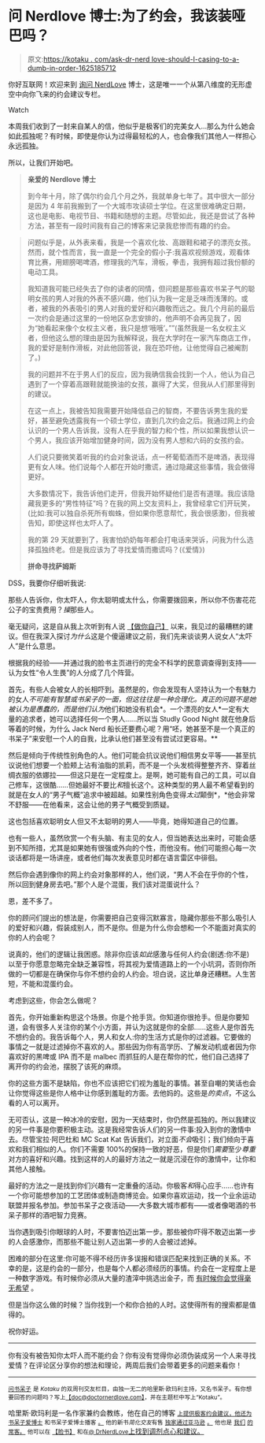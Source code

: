 # 问 Nerdlove 博士:为了约会，我该装哑巴吗？

> 原文:[https://kotaku . com/ask-dr-nerd love-should-I-casing-to-a-dumb-in-order-1625185712](https://kotaku.com/ask-dr-nerdlove-should-i-pretend-to-be-dumb-in-order-1625185712)

你好互联网！欢迎来到 [询问 NerdLove](http://kotaku.com/askdrnerdlove) 博士，这是唯一一个从第八维度的无形虚空中向你飞来的约会建议专栏。

Watch

本周我们收到了一封来自某人的信，他似乎是极客们的完美女人…那么为什么她会如此孤独呢？有时候，即使是你认为过得最轻松的人，也会像我们其他人一样担心永远孤独。

所以，让我们开始吧。

> **亲爱的 Nerdlove 博士**
> 
> 到今年十月，除了偶尔约会几个月之外，我就单身七年了。其中很大一部分是因为 4 年前我搬到了一个大城市攻读硕士学位。在这里很难确定日期，这也是电影、电视节目、书籍和随想的主题。尽管如此，我还是尝试了各种方法，甚至有一段时间我有自己的博客来记录我悲惨而有趣的约会。

> 问题似乎是，从外表来看，我是一个喜欢化妆、高跟鞋和裙子的漂亮女孩。然而，就个性而言，我一直是一个完全的假小子:我喜欢视频游戏，观看体育比赛，用翅膀喝啤酒，修理我的汽车，滑板，拳击，我拥有超过我份额的电动工具。
> 
> 我知道我可能已经失去了你的读者的同情，但问题是那些喜欢书呆子气的聪明女孩的男人对我的外表不感兴趣，他们认为我一定是乏味而浅薄的。或者，被我的外表吸引的男人对我的爱好和兴趣敬而远之。我几个月前的最后一次约会是通过这里的一份地区杂志安排的，他声明不会再见我了，因为“她看起来像个女权主义者，我只是想‘哦哦’。””(虽然我是一名女权主义者，但他这么想的理由是因为我解释说，我在大学时在一家汽车商店工作，我的爱好是制作滑板，对此他回答说，我在恐吓他，让他觉得自己被阉割了。)
> 
> 我的问题并不在于男人们的反应，因为我确信我会找到一个人，他认为自己遇到了一个穿着高跟鞋就能换油的女孩，赢得了大奖，但我从人们那里得到的建议。
> 
> 在这一点上，我被告知我需要开始降低自己的智商，不要告诉男生我的爱好，甚至避免透露我有一个硕士学位，直到几次约会之后。我通过网上约会认识的一个男人告诉我，没有人在乎我的智力和个性，所以如果我想认识一个男人，我应该开始增加健身时间，因为没有男人想和六码的女孩约会。
> 
> 人们说只要微笑着听我的约会对象说话，点一杯葡萄酒而不是啤酒，表现得更有女人味。他们说每个人都在开始时撒谎，通过隐藏这些事情，我会做得更好。
> 
> 大多数情况下，我告诉他们走开，但我开始怀疑他们是否有道理。我应该隐藏我更多的“男性特征”吗？在我的网上交友资料上，我曾经拿它们开玩笑，(比如:我可以独自杀死所有蜘蛛，但如果你愿意帮忙，我会很感激)，但我被告知，即使这样也太吓人了。
> 
> 我的第 29 天就要到了，我害怕奶奶每年都会打电话来哭诉，问我为什么选择孤独终老。但是我应该为了寻找爱情而撒谎吗？(《爱情》)
> 
> **拼命寻找萨姆斯**

DSS，我要你仔细听我说:

那些人告诉你，你太吓人，你太聪明或太什么，你需要拨回来，所以你不伤害花花公子的宝贵费用？*操*那些人。

毫无疑问，这是自从我上次听到有人说 [【做你自己】](http://www.doctornerdlove.com/2013/01/just-be-yourself/) 以来，我见过的最糟糕的建议。但在我深入探讨*为什么*这是个傻逼建议之前，我们先来谈谈男人说女人“太吓人”是什么意思。

根据我的经验——并通过我的脸书主页进行的完全不科学的民意调查得到支持——认为女性“令人生畏”的人分成了几个阵营。

首先，有些人会被女人的长相吓到。虽然是的，你会发现有人坚持认为一个有魅力的女人*不可能有智慧或书呆子的一面，但这往往是一种合理化。*真正的*问题不是她被认为是愚蠢的，而是他们认为*他们和她没有机会*。一个漂亮的女人*一定有大量的追求者，她可以选择任何一个男人……所以当 Studly Good Night 就在他身后等着的时候，为什么 Jack Nerd 船长还要费心呢？用“呸，她甚至不是一个真正的书呆子”来安慰一个人的自我，比承认他们甚至没有尝试过更容易。**

然后是倾向于传统性别角色的人。他们可能会抗议说他们相信男女平等——甚至抗议说他们想要一个脸颊上沾有油脂的凯莉，而不是一个头发梳得整整齐齐、穿着丝绸衣服的依娜拉——但这只是在一定程度上。是啊，她可能有自己的工具，可以自己修车，这很酷……但她最好不要比*和*擅长这个。这种类型的男人最不希望看到的就是在女人的“男子气概”追求中被超越。如果性别角色变得*太过*颠倒*，*他会非常不舒服——在他看来，这会让他的男子气概受到质疑。

这也包括喜欢聪明女人但又不太聪明的男人——毕竟，她得知道自己的位置。

也有一些人，虽然欣赏一个有头脑、有主见的女人，但当她表达出来时，可能会感到不知所措，尤其是如果她有很强或外向的个性，而他没有。他们可能担心每一次谈话都将是一场讲座，或者他们每次发表意见时都在语言雷区中徘徊。

然后你会遇到像你的网上约会对象那样的人，他们说，“男人不会在乎你的个性，所以回到健身房去吧。”那个人是个混蛋，我们该对混蛋说什么？

恩，差不多了。

你的顾问们提出的想法是，你需要把自己变得沉默寡言，隐藏你那些不那么吸引人的爱好和兴趣，假装成别人，而不是你。但是为什么你会想和一个不能面对真实的你的人约会呢？

说真的，他们的逻辑让我困惑。除非你应该*如此*感激与任何人约会(剧透:你不是)以至于你愿意忽略完全缺乏兼容性，将其视为爱情道路上的一个小坑洞，否则你所做的一切都是在确保你与你不想约会的人约会。坦白说，这比单身还糟糕。人生苦短，不能和混蛋约会。

考虑到这些，你会怎么做呢？

首先，你开始重新构思这个场景。你是个抢手货。你知道你很抢手。但是你要知道，会有很多人关注你的某个小方面，并认为这就是你的全部……这些人是你首先不想约会的。我告诉每个人，男人和女人:你的生活方式是你的过滤器。它要做的事情之一就是过滤掉你不喜欢的人。那些因为你有高学历、了解发动机或者因为你喜欢好的黑啤或 IPA 而不是 malbec 而抓狂的人是在帮你的忙，他们自己选择了离开你的约会池，摆脱了该死的麻烦。

你的这些方面不是缺陷，你也不应该把它们视为羞耻的事情。甚至自嘲的笑话也会让你觉得这些是你人格中让你感到羞耻的方面。去他妈的。这些是*的卖点*，不这么看的人可以离开。

无可否认，这是一种冰冷的安慰，因为一天结束时，你仍然是孤独的。所以我建议的另一件事是你要积极主动。这是我经常告诉人们的另一件事:投入到你的激情中去。尽管宝拉·阿巴杜和 MC Scat Kat 告诉我们，对立面*不会*吸引；我们倾向于喜欢和我们相似的人。你们不需要 100%的保持一致的好恶，但是你们*需要*至少*尊重*对方的喜好和兴趣。找到这样的人的最好方法之一就是沉浸在你的激情中，让你和其他人接触。

最好的方法之一是找到你们兴趣有一定重叠的活动。你极客*和*得心应手……也许有一个你可能想参加的工艺团体或制造商博览会。如果你喜欢运动，找一个业余运动联盟并报名参加。参加书呆子之夜活动——大多数大城市都有——或者像喝酒的书呆子那样的酒吧智力竞赛。

当你遇到吸引你眼球的人时，不要害怕迈出第一步。那些被你吓得不敢迈出第一步的人会感激你，而那些不能让别人迈出第一步的人会被过滤掉。

困难的部分在这里:你可能不得不经历许多误报和错误匹配来找到正确的关系。不幸的是，这是约会的一部分，也是每个人都必须经历的事情。约会在一定程度上是一种数字游戏。有时候你必须从大量的渣滓中挑选出金子，而 [有时候你会觉得毫无希望](http://www.doctornerdlove.com/2013/04/avoiding-forever-alone/) 。

但是当你这么做的时候？当你找到一个和你合拍的人时。这使得所有的搜索都是值得的。

祝你好运。

* * *

你有没有被告知你太吓人而不能约会？你有没有觉得你必须伪装成另一个人来寻找爱情？在评论区分享你的想法和理论，两周后我们会带着更多的问题来看你！

* * *

[<small>问书呆子</small>](http://kotaku.com/askdrnerdlove) <small>是 *Kotaku* 的双周刊交友栏目，由独一无二的哈里斯·欧玛利主持，又名书呆子。有你想要回答的问题吗？写上</small>[<small>【doc@doctornerdlove.com】</small>](mailto:doc@doctornerdlove.com)<small>，并在主题栏中写上“Kotaku”。</small>

哈里斯·欧玛利是一名作家兼约会教练，他在自己的博客 [<small>上提供极客约会建议，他还为书呆子爱博士</small>](http://www.doctornerdlove.com/) <small>和书呆子爱博士播客</small> [<small>。</small>](https://kotaku.com/ask-dr-nerdlove-she-broke-my-heart-and-wont-move-out-1610344203) <small>他的新书*简化交友*有售</small> [<small>独家通过亚马逊</small>](http://bit.ly/simplifieddating) [<small>。</small>](http://kotaku.com/ask-dr-nerdlove-how-do-i-become-boyfriend-material-1553033898) <small>他也是</small> [<small>我们</small>](http://oneofus.net/) [<small>的常客。</small>](http://kotaku.com/ask-dr-nerdlove-i-cant-get-over-an-affair-with-my-mar-1573528327) <small>他可以在</small> [<small>【脸书】</small>](http://facebook.com/DrNerdLove) <small>和在</small>[<small>@ DrNerdLove</small>](http://twitter.com/DrNerdLove)[上找到调剂点心和建议。](http://kotaku.com/ask-dr-nerdlove-do-women-have-it-easier-in-dating-1596566465)